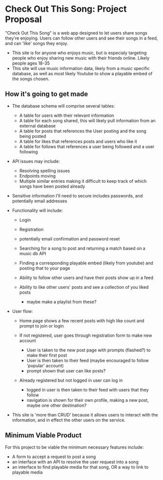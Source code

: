 # Check Out This Song: Project Proposal

"Check Out This Song" is a web app designed to let users share songs they're enjoying. Users can follow other users and see their songs in a feed, and can 'like' songs they enjoy. 

* This site is for anyone who enjoys music, but is especialy targeting people who enjoy sharing new music with their friends online. Likely people ages 18-35
* This site will use music information data, likely from a music specific database, as well as most likely Youtube to show a playable embed of the songs chosen.

## How it's going to get made
* The database schema will comprise several tables:

    * A table for users with their relevant information
    * A table for each song shared, this will likely pull information from an external database
    * A table for posts that references the User posting and the song being posted
    * A table for likes that references posts and users who like it
    * A table for follows that references a user being followed and a user following

* API issues may include:

    * Resolving spelling issues
    * Endpoints moving
    * Multiple similar entries making it difficult to keep track of which songs have been posted already

* Sensitive information I'll need to secure includes passwords, and potentially email addresses
* Functionality will include:

    * Login
    * Registration
    * potentially email confirmation and password reset
    * Searching for a song to post and returning a match based on a music db API
    * Finding a corresponding playable embed (likely from youtube) and posting that to your page
    * Ability to follow other users and have their posts show up in a feed
    * Ability to like other users' posts and see a collection of you liked posts

        * maybe make a playlist from these?

* User flow:

    * Home page shows a few recent posts with high like count and prompt to join or login
    * If not registered, user goes through registration form to make new account
    
        * User is taken to the new post page with prompts (flashed?) to make their first post
        * User is then taken to their feed (maybe encouraged to follow 'popular' account)
        * prompt shown that user can like posts?

    * Already registered but not logged in user can log in

        * logged in user is then taken to their feed with users that they follow
        * navigation is shown for their own profile, making a new post, maybe one other destination?
* This site is 'more than CRUD' because it allows users to interact with the information, and in effect the other users on the service.

## Minimum Viable Product

For this project to be viable the minimum necessary features include:

* A form to accept a request to post a song
* an interface with an API to resolve the user request into a song
* an interface to find playable media for that song, OR a way to link to playable media